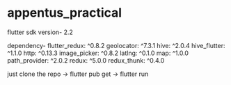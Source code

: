 # appentus_practical

flutter sdk version-  2.2
 
  dependency-
  flutter_redux: ^0.8.2
  geolocator: ^7.3.1
  hive: ^2.0.4
  hive_flutter: ^1.1.0
  http: ^0.13.3
  image_picker: ^0.8.2
  latlng: ^0.1.0
  map: ^1.0.0
  path_provider: ^2.0.2
  redux: ^5.0.0
  redux_thunk: ^0.4.0

  just clone the repo -> flutter pub get -> flutter run